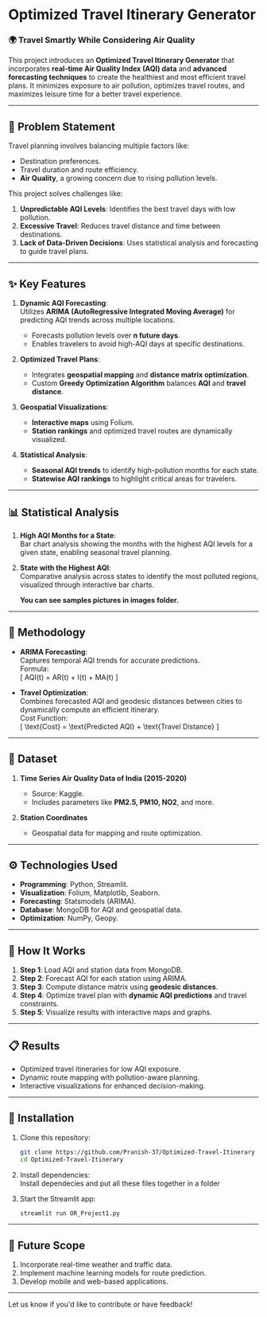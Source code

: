 # Optimized Travel Itinerary Generator

### 🌍 Travel Smartly While Considering Air Quality

This project introduces an **Optimized Travel Itinerary Generator** that incorporates **real-time Air Quality Index (AQI) data** and **advanced forecasting techniques** to create the healthiest and most efficient travel plans. It minimizes exposure to air pollution, optimizes travel routes, and maximizes leisure time for a better travel experience.

---

## 📌 Problem Statement
Travel planning involves balancing multiple factors like:
- Destination preferences.
- Travel duration and route efficiency.
- **Air Quality**, a growing concern due to rising pollution levels.

This project solves challenges like:
1. **Unpredictable AQI Levels**: Identifies the best travel days with low pollution.
2. **Excessive Travel**: Reduces travel distance and time between destinations.
3. **Lack of Data-Driven Decisions**: Uses statistical analysis and forecasting to guide travel plans.

---

## ✨ Key Features
1. **Dynamic AQI Forecasting**:  
   Utilizes **ARIMA (AutoRegressive Integrated Moving Average)** for predicting AQI trends across multiple locations.  
   - Forecasts pollution levels over **n future days**.
   - Enables travelers to avoid high-AQI days at specific destinations.

2. **Optimized Travel Plans**:  
   - Integrates **geospatial mapping** and **distance matrix optimization**.
   - Custom **Greedy Optimization Algorithm** balances **AQI** and **travel distance**.

3. **Geospatial Visualizations**:  
   - **Interactive maps** using Folium.
   - **Station rankings** and optimized travel routes are dynamically visualized.

4. **Statistical Analysis**:  
   - **Seasonal AQI trends** to identify high-pollution months for each state.
   - **Statewise AQI rankings** to highlight critical areas for travelers.

---

## 📊 Statistical Analysis
1. **High AQI Months for a State**:  
   Bar chart analysis showing the months with the highest AQI levels for a given state, enabling seasonal travel planning.  

2. **State with the Highest AQI**:  
   Comparative analysis across states to identify the most polluted regions, visualized through interactive bar charts.

   **You can see samples pictures in images folder.**
---

## 🔧 Methodology
- **ARIMA Forecasting**:  
  Captures temporal AQI trends for accurate predictions.  
  Formula:  
  \[
  AQI(t) = AR(t) + I(t) + MA(t)
  \]  

- **Travel Optimization**:  
  Combines forecasted AQI and geodesic distances between cities to dynamically compute an efficient itinerary.  
  Cost Function:  
  \[
  \text{Cost} = \text{Predicted AQI} + \text{Travel Distance}
  \]

---

## 📁 Dataset
1. **Time Series Air Quality Data of India (2015-2020)**  
   - Source: Kaggle.  
   - Includes parameters like **PM2.5, PM10, NO2**, and more.

2. **Station Coordinates**  
   - Geospatial data for mapping and route optimization.

---

## ⚙️ Technologies Used
- **Programming**: Python, Streamlit.  
- **Visualization**: Folium, Matplotlib, Seaborn.  
- **Forecasting**: Statsmodels (ARIMA).  
- **Database**: MongoDB for AQI and geospatial data.  
- **Optimization**: NumPy, Geopy.  

---

## 🔗 How It Works
1. **Step 1**: Load AQI and station data from MongoDB.  
2. **Step 2**: Forecast AQI for each station using ARIMA.  
3. **Step 3**: Compute distance matrix using **geodesic distances**.  
4. **Step 4**: Optimize travel plan with **dynamic AQI predictions** and travel constraints.  
5. **Step 5**: Visualize results with interactive maps and graphs.

---

## 📋 Results
- Optimized travel itineraries for low AQI exposure.
- Dynamic route mapping with pollution-aware planning.
- Interactive visualizations for enhanced decision-making.

---

## 🚀 Installation
1. Clone this repository:  
   ```bash
   git clone https://github.com/Pranish-37/Optimized-Travel-Itinerary
   cd Optimized-Travel-Itinerary
   ```

2. Install dependencies:  
  Install dependecies and put all these files together in a folder

3. Start the Streamlit app:  
   ```bash
   streamlit run OR_Project1.py
   ```

---

## 🌟 Future Scope
1. Incorporate real-time weather and traffic data.  
2. Implement machine learning models for route prediction.  
3. Develop mobile and web-based applications.

---

Let us know if you'd like to contribute or have feedback!




